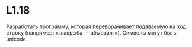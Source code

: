 # L1.18

Разработать программу, которая переворачивает подаваемую на ход строку (например: «главрыба — абырвалг»). 
Символы могут быть unicode.
